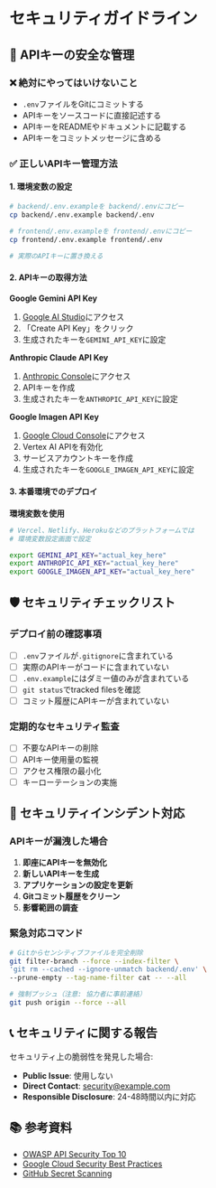 # セキュリティガイドライン

## 🔐 APIキーの安全な管理

### ❌ 絶対にやってはいけないこと
- `.env`ファイルをGitにコミットする
- APIキーをソースコードに直接記述する
- APIキーをREADMEやドキュメントに記載する
- APIキーをコミットメッセージに含める

### ✅ 正しいAPIキー管理方法

#### 1. 環境変数の設定
```bash
# backend/.env.exampleを backend/.envにコピー
cp backend/.env.example backend/.env

# frontend/.env.exampleを frontend/.envにコピー  
cp frontend/.env.example frontend/.env

# 実際のAPIキーに置き換える
```

#### 2. APIキーの取得方法

**Google Gemini API Key**
1. [Google AI Studio](https://aistudio.google.com/app/apikey)にアクセス
2. 「Create API Key」をクリック
3. 生成されたキーを`GEMINI_API_KEY`に設定

**Anthropic Claude API Key**
1. [Anthropic Console](https://console.anthropic.com/)にアクセス
2. APIキーを作成
3. 生成されたキーを`ANTHROPIC_API_KEY`に設定

**Google Imagen API Key**
1. [Google Cloud Console](https://console.cloud.google.com/)にアクセス
2. Vertex AI APIを有効化
3. サービスアカウントキーを作成
4. 生成されたキーを`GOOGLE_IMAGEN_API_KEY`に設定

#### 3. 本番環境でのデプロイ

**環境変数を使用**
```bash
# Vercel、Netlify、Herokuなどのプラットフォームでは
# 環境変数設定画面で設定

export GEMINI_API_KEY="actual_key_here"
export ANTHROPIC_API_KEY="actual_key_here" 
export GOOGLE_IMAGEN_API_KEY="actual_key_here"
```

## 🛡️ セキュリティチェックリスト

### デプロイ前の確認事項
- [ ] `.env`ファイルが`.gitignore`に含まれている
- [ ] 実際のAPIキーがコードに含まれていない
- [ ] `.env.example`にはダミー値のみが含まれている
- [ ] `git status`でtracked filesを確認
- [ ] コミット履歴にAPIキーが含まれていない

### 定期的なセキュリティ監査
- [ ] 不要なAPIキーの削除
- [ ] APIキー使用量の監視
- [ ] アクセス権限の最小化
- [ ] キーローテーションの実施

## 🚨 セキュリティインシデント対応

### APIキーが漏洩した場合
1. **即座にAPIキーを無効化**
2. **新しいAPIキーを生成**
3. **アプリケーションの設定を更新**
4. **Gitコミット履歴をクリーン**
5. **影響範囲の調査**

### 緊急対応コマンド
```bash
# Gitからセンシティブファイルを完全削除
git filter-branch --force --index-filter \
'git rm --cached --ignore-unmatch backend/.env' \
--prune-empty --tag-name-filter cat -- --all

# 強制プッシュ（注意: 協力者に事前連絡）
git push origin --force --all
```

## 📞 セキュリティに関する報告

セキュリティ上の脆弱性を発見した場合:
- **Public Issue**: 使用しない
- **Direct Contact**: security@example.com
- **Responsible Disclosure**: 24-48時間以内に対応

## 📚 参考資料

- [OWASP API Security Top 10](https://owasp.org/www-project-api-security/)
- [Google Cloud Security Best Practices](https://cloud.google.com/security/best-practices)
- [GitHub Secret Scanning](https://docs.github.com/en/code-security/secret-scanning)